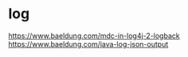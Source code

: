 # log

https://www.baeldung.com/mdc-in-log4j-2-logback
https://www.baeldung.com/java-log-json-output